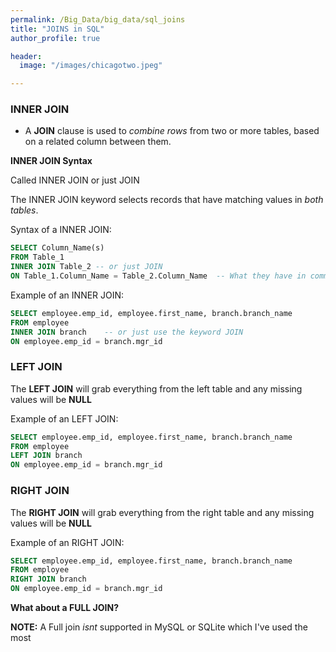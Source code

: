 ```yaml
---
permalink: /Big_Data/big_data/sql_joins
title: "JOINS in SQL"
author_profile: true

header:
  image: "/images/chicagotwo.jpeg"

---
```



### INNER JOIN 


- A **JOIN** clause is used to *combine rows* from two or more tables, based on a related column between them.



**INNER JOIN Syntax**

Called INNER JOIN or just JOIN

The INNER JOIN keyword selects records that have matching values in *both tables*.

Syntax of a INNER JOIN:

```sql
SELECT Column_Name(s)
FROM Table_1
INNER JOIN Table_2 -- or just JOIN
ON Table_1.Column_Name = Table_2.Column_Name  -- What they have in common
```


Example of an INNER JOIN:

```sql
SELECT employee.emp_id, employee.first_name, branch.branch_name
FROM employee
INNER JOIN branch    -- or just use the keyword JOIN
ON employee.emp_id = branch.mgr_id
```





### LEFT JOIN

The **LEFT JOIN** will grab everything from the left table and any missing values will be **NULL**

Example of an LEFT JOIN:

```sql
SELECT employee.emp_id, employee.first_name, branch.branch_name
FROM employee
LEFT JOIN branch    
ON employee.emp_id = branch.mgr_id
```


### RIGHT JOIN


The **RIGHT JOIN** will grab everything from the right table and any missing values will be **NULL**

Example of an RIGHT JOIN:

```sql
SELECT employee.emp_id, employee.first_name, branch.branch_name
FROM employee
RIGHT JOIN branch    
ON employee.emp_id = branch.mgr_id
```



**What about a FULL JOIN?**

**NOTE:** A Full join *isnt* supported in MySQL or SQLite which I've used the most


